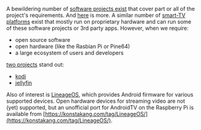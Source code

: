 A bewildering number of [software projects exist](https://www.smarthomebeginner.com/best-plex-alternatives-2022/
) that cover part or all of the project's requirements. And [here](https://www.makeuseof.com/tag/raspberry-pi-smart-tv-projects/) is more. A similar number of [smart-TV platforms](https://en.wikipedia.org/wiki/List_of_smart_TV_platforms) exist that  mostly run on proprietary hardware and can run some of these software projects or 3rd party apps. However, when we require:

* open source software
* open hardware (like the Rasbian Pi or Pine64)
* a large ecosystem of users and developers

[two projects](https://www.smarthomebeginner.com/plex-vs-emby-kodi-jellyfin-2020/) stand out:


* [kodi](https://github.com/xbmc/xbmc)
* [jellyfin](https://github.com/jellyfin/jellyfin)

Also of interest is [LineageOS](https://lineageos.org/), which provides Android firmware for various supported devices. Open hardware devices for streaming video are not (yet) supported, but an unofficial port for AndroidTV on the Raspberry Pi is available from [https://konstakang.com/tag/LineageOS/](https://konstakang.com/tag/LineageOS/).




